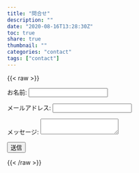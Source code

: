 ```yaml
---
title: "問合せ"
description: ""
date: "2020-08-16T13:28:30Z"
toc: true
share: true
thumbnail: ""
categories: "contact"
tags: ["contact"]
---
```


{{< raw >}}
   <form name="contact" method="POST" data-netlify="true">
            <p>
              <label>お名前: <input type="text" name="name" /></label>   
            </p>
            <p>
              <label>メールアドレス: <input type="email" name="email" /></label>
            </p>
            <p>
              <label>メッセージ: <textarea name="message"></textarea></label>
            </p>
            <p>
              <button type="submit">送信</button>
            </p>
          </form>
{{< /raw >}}


